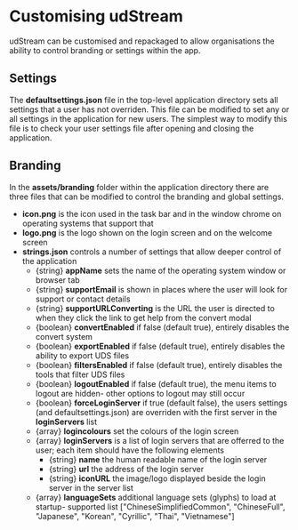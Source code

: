 # Customising udStream

udStream can be customised and repackaged to allow organisations the ability to control branding or settings within the app.

## Settings

The **defaultsettings.json** file in the top-level application directory sets all settings that a user has not overriden. This file can be modified to set any or all settings in the application for new users. The simplest way to modify this file is to check your user settings file after opening and closing the application.

## Branding

In the **assets/branding** folder within the application directory there are three files that can be modified to control the branding and global settings.

  - **icon.png** is the icon used in the task bar and in the window chrome on operating systems that support that
  - **logo.png** is the logo shown on the login screen and on the welcome screen
  - **strings.json** controls a number of settings that allow deeper control of the application
    - {string} **appName** sets the name of the operating system window or browser tab
    - {string} **supportEmail** is shown in places where the user will look for support or contact details
    - {string} **supportURLConverting** is the URL the user is directed to when they click the link to get help from the convert modal
    - {boolean} **convertEnabled** if false (default true), entirely disables the convert system
    - {boolean} **exportEnabled** if false (default true), entirely disables the ability to export UDS files
    - {boolean} **filtersEnabled** if false (default true), entirely disables the tools that filter UDS files
    - {boolean} **logoutEnabled** if false (default true), the menu items to logout are hidden- other options to logout may still occur
    - {boolean} **forceLoginServer** if true (default false), the users settings (and defaultsettings.json) are overriden with the first server in the **loginServers** list
    - {array} **logincolours** set the colours of the login screen
    - {array} **loginServers** is a list of login servers that are offerred to the user; each item should have the following elements
      - {string} **name** the human readable name of the login server
      - {string} **url** the address of the login server
      - {string} **iconURL** the image/logo displayed beside the login server in the server list
    - {array} **languageSets** additional language sets (glyphs) to load at startup- supported list ["ChineseSimplifiedCommon", "ChineseFull", "Japanese", "Korean", "Cyrillic", "Thai", "Vietnamese"]


